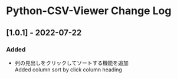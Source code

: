 ﻿# Python-CSV-Viewer Change Log

## [1.0.1] - 2022-07-22
### Added
- 列の見出しをクリックしてソートする機能を追加  
	Added column sort by click column heading

